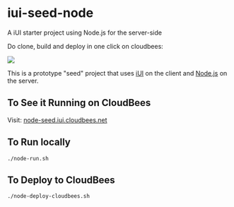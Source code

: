 iui-seed-node
=============

A iUI starter project using Node.js for the server-side

Do clone, build and deploy in one click on cloudbees:

<a href="https://grandcentral.cloudbees.com/?CB_clickstart=https://raw.github.com/michaelneale/iui-seed-clickstart/master/clickstart.json"><img src="https://d3ko533tu1ozfq.cloudfront.net/clickstart/deployInstantly.png"/></a>


This is a prototype "seed" project that uses [iUI](http://www.iui-js.org) on the client and [Node.js](http://nodejs.org) on the server.

To See it Running on CloudBees
------------------------------

Visit: [node-seed.iui.cloudbees.net](http://node-seed.iui.cloudbees.net)

To Run locally
--------------

    ./node-run.sh
    
To Deploy to CloudBees
----------------------

    ./node-deploy-cloudbees.sh

